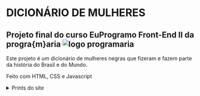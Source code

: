 # DICIONÁRIO DE MULHERES

## Projeto final do curso EuProgramo Front-End II da progra{m}aria <img src="https://www.programaria.org/wp-content/uploads/2015/08/logo-04.png" alt="logo programaria"/>

Este projeto é um dicionário de mulheres negras que fizeram e fazem parte da história do Brasil e do Mundo.

Feito com HTML, CSS e Javascript

<details>

 <summary>Prints do site</summary>
       
  <h3>Demonstração da página:</h3>

  <h4> Tela do navegador: </h4>

   <img src="/prints-da-pagina/pag-demo1.png" alt="print de demonstração da página"/>
   <img src="/prints-da-pagina/pag-demo2.png" alt="print de demonstração da página"/>
   <img src="/prints-da-pagina/pag-demo3.png" alt="print de demonstração da página"/>

  <h4>Tela responsiva:</h4>

   <img src="/prints-da-pagina/pag-demo4.png" width="500" alt="print de demonstração da página"/>
   <img src="/prints-da-pagina/pag-demo5.png" width="325" alt="print de demonstração da página"/> 

</details>